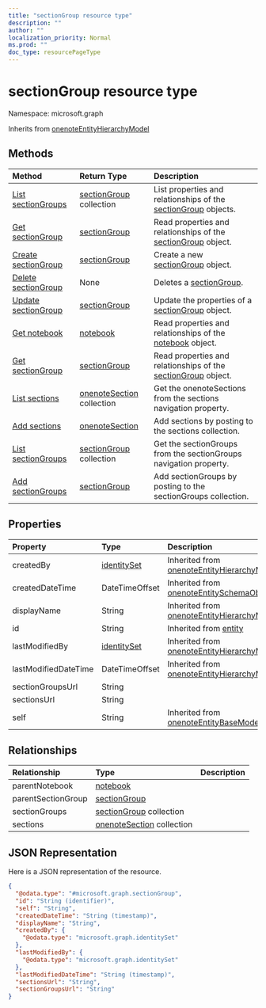 ```yaml
---
title: "sectionGroup resource type"
description: ""
author: ""
localization_priority: Normal
ms.prod: ""
doc_type: resourcePageType
---
```


# sectionGroup resource type


Namespace: microsoft.graph




Inherits from [onenoteEntityHierarchyModel](../resources/onenoteentityhierarchymodel.md)

## Methods
|Method|Return Type|Description|
|:---|:---|:---|
|[List sectionGroups](../api/sectiongroup-list.md)|[sectionGroup](../resources/sectiongroup.md) collection|List properties and relationships of the [sectionGroup](../resources/sectiongroup.md) objects.|
|[Get sectionGroup](../api/sectiongroup-get.md)|[sectionGroup](../resources/sectiongroup.md)|Read properties and relationships of the [sectionGroup](../resources/sectiongroup.md) object.|
|[Create sectionGroup](../api/sectiongroup-create.md)|[sectionGroup](../resources/sectiongroup.md)|Create a new [sectionGroup](../resources/sectiongroup.md) object.|
|[Delete sectionGroup](../api/sectiongroup-delete.md)|None|Deletes a [sectionGroup](../resources/sectiongroup.md).|
|[Update sectionGroup](../api/sectiongroup-update.md)|[sectionGroup](../resources/sectiongroup.md)|Update the properties of a [sectionGroup](../resources/sectiongroup.md) object.|
|[Get notebook](../api/notebook-get.md)|[notebook](../resources/notebook.md)|Read properties and relationships of the [notebook](../resources/notebook.md) object.|
|[Get sectionGroup](../api/sectiongroup-get.md)|[sectionGroup](../resources/sectiongroup.md)|Read properties and relationships of the [sectionGroup](../resources/sectiongroup.md) object.|
|[List sections](../api/sectiongroup-list-sections.md)|[onenoteSection](../resources/onenotesection.md) collection|Get the onenoteSections from the sections navigation property.|
|[Add sections](../api/sectiongroup-post-sections.md)|[onenoteSection](../resources/onenotesection.md)|Add sections by posting to the sections collection.|
|[List sectionGroups](../api/sectiongroup-list-sectiongroups.md)|[sectionGroup](../resources/sectiongroup.md) collection|Get the sectionGroups from the sectionGroups navigation property.|
|[Add sectionGroups](../api/sectiongroup-post-sectiongroups.md)|[sectionGroup](../resources/sectiongroup.md)|Add sectionGroups by posting to the sectionGroups collection.|

## Properties
|Property|Type|Description|
|:---|:---|:---|
|createdBy|[identitySet](../resources/identityset.md)| Inherited from [onenoteEntityHierarchyModel](../resources/onenoteentityhierarchymodel.md)|
|createdDateTime|DateTimeOffset| Inherited from [onenoteEntitySchemaObjectModel](../resources/onenoteentityschemaobjectmodel.md)|
|displayName|String| Inherited from [onenoteEntityHierarchyModel](../resources/onenoteentityhierarchymodel.md)|
|id|String| Inherited from [entity](../resources/entity.md)|
|lastModifiedBy|[identitySet](../resources/identityset.md)| Inherited from [onenoteEntityHierarchyModel](../resources/onenoteentityhierarchymodel.md)|
|lastModifiedDateTime|DateTimeOffset| Inherited from [onenoteEntityHierarchyModel](../resources/onenoteentityhierarchymodel.md)|
|sectionGroupsUrl|String||
|sectionsUrl|String||
|self|String| Inherited from [onenoteEntityBaseModel](../resources/onenoteentitybasemodel.md)|

## Relationships
|Relationship|Type|Description|
|:---|:---|:---|
|parentNotebook|[notebook](../resources/notebook.md)||
|parentSectionGroup|[sectionGroup](../resources/sectiongroup.md)||
|sectionGroups|[sectionGroup](../resources/sectiongroup.md) collection||
|sections|[onenoteSection](../resources/onenotesection.md) collection||

## JSON Representation
Here is a JSON representation of the resource.
<!-- {
  "blockType": "resource",
  "keyProperty": "id",
  "@odata.type": "microsoft.graph.sectionGroup",
  "baseType": "microsoft.graph.onenoteEntityHierarchyModel",
  "openType": false
}
-->
``` json
{
  "@odata.type": "#microsoft.graph.sectionGroup",
  "id": "String (identifier)",
  "self": "String",
  "createdDateTime": "String (timestamp)",
  "displayName": "String",
  "createdBy": {
    "@odata.type": "microsoft.graph.identitySet"
  },
  "lastModifiedBy": {
    "@odata.type": "microsoft.graph.identitySet"
  },
  "lastModifiedDateTime": "String (timestamp)",
  "sectionsUrl": "String",
  "sectionGroupsUrl": "String"
}
```

